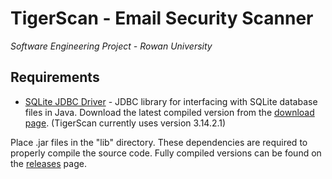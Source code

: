 # TigerScan - Email Security Scanner
*Software Engineering Project - Rowan University*

## Requirements
- [SQLite JDBC Driver](https://github.com/xerial/sqlite-jdbc) - JDBC library for interfacing with SQLite database files in Java. Download the latest compiled version from the [download page](https://bitbucket.org/xerial/sqlite-jdbc/downloads). (TigerScan currently uses version 3.14.2.1)

Place .jar files in the "lib" directory. These dependencies are required to properly compile the source code. Fully compiled versions can be found on the [releases](https://github.com/nickschillaci1/SWENG_EmailSecurityScanner/releases) page.